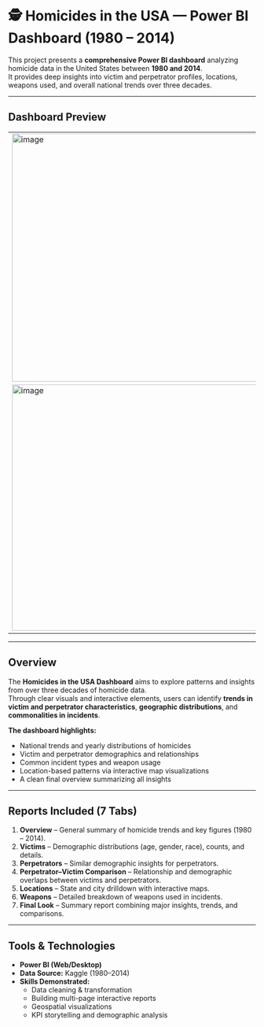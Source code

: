 # 🕵️ Homicides in the USA — Power BI Dashboard (1980 – 2014)

This project presents a **comprehensive Power BI dashboard** analyzing homicide data in the United States between **1980 and 2014**.  
It provides deep insights into victim and perpetrator profiles, locations, weapons used, and overall national trends over three decades.

---

## Dashboard Preview

<table>
  <tr>
    <td><img width="843" height="504" alt="image" src="https://github.com/user-attachments/assets/167d0149-ffa3-4bd1-8cef-845c85339f81" />
</td>
    <td><img width="837" height="496" alt="image" src="https://github.com/user-attachments/assets/3c846ada-49dc-4dba-a18a-aa0be3b5519e" />
</td>
    <td><img width="834" height="497" alt="image" src="https://github.com/user-attachments/assets/c365e81b-2b05-487d-b029-6860aa494ac4" />
</td>
    <td><img width="831" height="495" alt="image" src="https://github.com/user-attachments/assets/856a4700-eac6-42e2-a8c9-debdfb0bf57e" />
</td>
  </tr>
  <tr>
    <td><img width="839" height="500" alt="image" src="https://github.com/user-attachments/assets/6a81a7d4-d172-4877-8c9c-86580f0c6b4e" />
</td>
    <td><img width="842" height="501" alt="image" src="https://github.com/user-attachments/assets/c3317640-db41-49da-9c04-e3abfbb789b4" />
</td>
    <td><img width="839" height="500" alt="image" src="https://github.com/user-attachments/assets/677a3ce2-0672-456a-ac0e-45d73f7bdd39" />
</td>
  </tr>
</table>

---

## Overview

The **Homicides in the USA Dashboard** aims to explore patterns and insights from over three decades of homicide data.  
Through clear visuals and interactive elements, users can identify **trends in victim and perpetrator characteristics**, **geographic distributions**, and **commonalities in incidents**.

**The dashboard highlights:**
- National trends and yearly distributions of homicides  
- Victim and perpetrator demographics and relationships  
- Common incident types and weapon usage  
- Location-based patterns via interactive map visualizations  
- A clean final overview summarizing all insights  

---

## Reports Included (7 Tabs)

1. **Overview** – General summary of homicide trends and key figures (1980 – 2014).  
2. **Victims** – Demographic distributions (age, gender, race), counts, and details.  
3. **Perpetrators** – Similar demographic insights for perpetrators.  
4. **Perpetrator–Victim Comparison** – Relationship and demographic overlaps between victims and perpetrators.  
5. **Locations** – State and city drilldown with interactive maps.  
6. **Weapons** – Detailed breakdown of weapons used in incidents.  
7. **Final Look** – Summary report combining major insights, trends, and comparisons.  

---

## Tools & Technologies

- **Power BI (Web/Desktop)**  
- **Data Source:** Kaggle (1980–2014)  
- **Skills Demonstrated:**  
  - Data cleaning & transformation  
  - Building multi-page interactive reports  
  - Geospatial visualizations  
  - KPI storytelling and demographic analysis  

